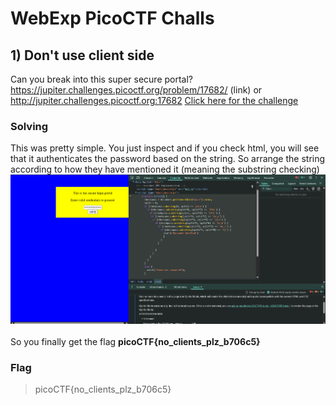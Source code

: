 # WebExp PicoCTF Challs

## 1) Don't use client side
Can you break into this super secure portal? https://jupiter.challenges.picoctf.org/problem/17682/ (link) or http://jupiter.challenges.picoctf.org:17682
[Click here for the challenge](https://jupiter.challenges.picoctf.org/problem/17682/)

### Solving 
This was pretty simple. You just inspect and if you check html, you will see that it authenticates the password based on the string. So arrange the string according to how they have mentioned it 
(meaning the substring checking)
![Solving img](https://github.com/P829060/MIST_TechincalWriteup/blob/6dcea96fd8653fecefb1c1ba5b6b7795744e13bf/images/dont-use-client-side%20chall%20solving%20photo.png)  
<br> So you finally get the flag **picoCTF{no_clients_plz_b706c5}**

### Flag
> picoCTF{no_clients_plz_b706c5}
